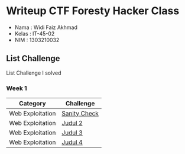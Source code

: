 # Writeup CTF Foresty Hacker Class

* Nama  : Widi Faiz Akhmad 
* Kelas : IT-45-02 
* NIM   : 1303210032

## List Challenge
List Challenge I solved

### Week 1
| Category | Challenge |
| --- | --- |
| Web Exploitation | [Sanity Check](/Sanity%20Check/)
| Web Exploitation | [Judul 2](/Judul%202/)
| Web Exploitation | [Judul 3](/Judul%203/)
| Web Exploitation | [Judul 4](/Judul%204/)
